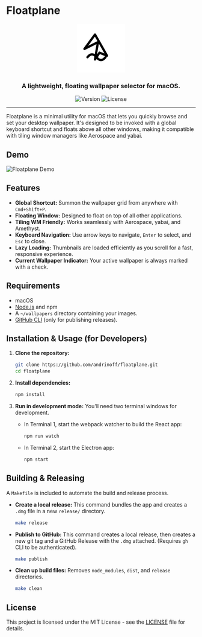 # Floatplane

<p align="center">
  <img src="assets/icon.svg" alt="Floatplane Logo" width="128">
</p>

<h3 align="center">A lightweight, floating wallpaper selector for macOS.</h3>

<p align="center">
  <img src="https://img.shields.io/github/v/release/andrinoff/floatplane?style=for-the-badge" alt="Version">
  <img src="https://img.shields.io/github/license/andrinoff/floatplane?style=for-the-badge" alt="License">
</p>

---

Floatplane is a minimal utility for macOS that lets you quickly browse and set your desktop wallpaper. It's designed to be invoked with a global keyboard shortcut and floats above all other windows, making it compatible with tiling window managers like Aerospace and yabai.

## Demo

![Floatplane Demo](assets/floatplane-preview.gif)

## Features

- **Global Shortcut:** Summon the wallpaper grid from anywhere with `Cmd+Shift+P`.
- **Floating Window:** Designed to float on top of all other applications.
- **Tiling WM Friendly:** Works seamlessly with Aerospace, yabai, and Amethyst.
- **Keyboard Navigation:** Use arrow keys to navigate, `Enter` to select, and `Esc` to close.
- **Lazy Loading:** Thumbnails are loaded efficiently as you scroll for a fast, responsive experience.
- **Current Wallpaper Indicator:** Your active wallpaper is always marked with a check.

## Requirements

- macOS
- [Node.js](https://nodejs.org/) and npm
- A `~/wallpapers` directory containing your images.
- [GitHub CLI](https://cli.github.com/) (only for publishing releases).

## Installation & Usage (for Developers)

1.  **Clone the repository:**

    ```sh
    git clone https://github.com/andrinoff/floatplane.git
    cd floatplane
    ```

2.  **Install dependencies:**

    ```sh
    npm install
    ```

3.  **Run in development mode:**
    You'll need two terminal windows for development.

    - In Terminal 1, start the webpack watcher to build the React app:
      ```sh
      npm run watch
      ```
    - In Terminal 2, start the Electron app:
      ```sh
      npm start
      ```

## Building & Releasing

A `Makefile` is included to automate the build and release process.

- **Create a local release:**
  This command bundles the app and creates a `.dmg` file in a new `release/` directory.

  ```sh
  make release
  ```

- **Publish to GitHub:**
  This command creates a local release, then creates a new git tag and a GitHub Release with the `.dmg` attached. (Requires `gh` CLI to be authenticated).

  ```sh
  make publish
  ```

- **Clean up build files:**
  Removes `node_modules`, `dist`, and `release` directories.
  ```sh
  make clean
  ```

## License

This project is licensed under the MIT License - see the [LICENSE](LICENSE) file for details.
